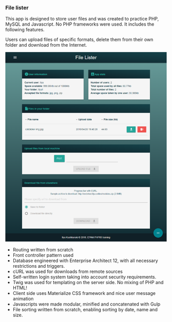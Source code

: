 <h3>File lister</h3>
<p>This app is designed to store user files and was created to practice PHP, MySQL and Javascript. No PHP frameworks were used. It includes the following features. 
<p>Users can upload files of specific formats, delete them from their own folder and download from the Internet.

![alt text](img/epamtask08-2018-05-05-15_16_50.png)

<ul>
<li>Routing written from scratch
<li>Front controller pattern used
<li>Database engineered with Enterprise Architect 12, with all necessary restrictions and triggers.
<li>cURL was used for downloads from remote sources
<li>Self-written login system taking into account security requirements. 
<li>Twig was used for templating on the server side. No mixing of PHP and HTML!
<li>Client side uses Materialize CSS framework and nice user message animation
<li>Javascripts were made modular, minified and concatenated with Gulp
<li>File sorting written from scratch, enabling sorting by date, name and size. 
</ul>